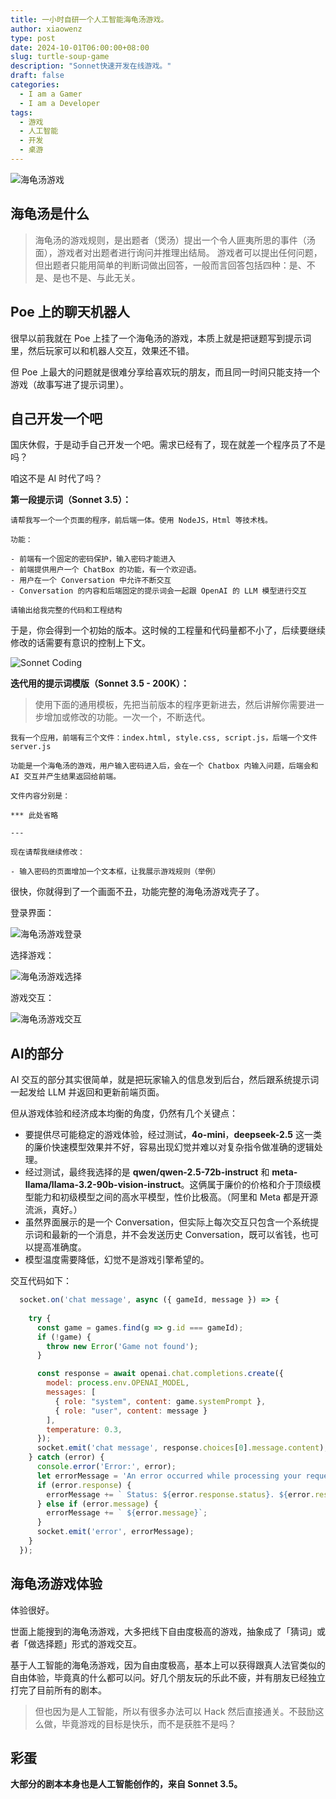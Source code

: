 ```yaml
---
title: 一小时自研一个人工智能海龟汤游戏。
author: xiaowenz
type: post
date: 2024-10-01T06:00:00+08:00
slug: turtle-soup-game
description: "Sonnet快速开发在线游戏。"
draft: false
categories:
  - I am a Gamer
  - I am a Developer
tags:
  - 游戏
  - 人工智能
  - 开发
  - 桌游
---
```


![海龟汤游戏](https://cdn.sa.net/2024/10/01/FkXLJxOqcbjfGRP.png)

## 海龟汤是什么

> 海龟汤的游戏规则，是出题者（煲汤）提出一个令人匪夷所思的事件（汤面），游戏者对出题者进行询问并推理出结局。 游戏者可以提出任何问题，但出题者只能用简单的判断词做出回答，一般而言回答包括四种：是、不是、是也不是、与此无关。

## Poe 上的聊天机器人

很早以前我就在 Poe 上挂了一个海龟汤的游戏，本质上就是把谜题写到提示词里，然后玩家可以和机器人交互，效果还不错。

但 Poe 上最大的问题就是很难分享给喜欢玩的朋友，而且同一时间只能支持一个游戏（故事写进了提示词里）。

## 自己开发一个吧

国庆休假，于是动手自己开发一个吧。需求已经有了，现在就差一个程序员了不是吗？

咱这不是 AI 时代了吗？

**第一段提示词（Sonnet 3.5）：**

```
请帮我写一个一个页面的程序，前后端一体。使用 NodeJS，Html 等技术栈。

功能：

- 前端有一个固定的密码保护，输入密码才能进入
- 前端提供用户一个 ChatBox 的功能，有一个欢迎语。
- 用户在一个 Conversation 中允许不断交互
- Conversation 的内容和后端固定的提示词会一起跟 OpenAI 的 LLM 模型进行交互

请输出给我完整的代码和工程结构
```

于是，你会得到一个初始的版本。这时候的工程量和代码量都不小了，后续要继续修改的话需要有意识的控制上下文。

![Sonnet Coding](https://cdn.sa.net/2024/10/01/mXNCZdjtpBfKn3F.png)

**迭代用的提示词模版（Sonnet 3.5 - 200K）：**

> 使用下面的通用模板，先把当前版本的程序更新进去，然后讲解你需要进一步增加或修改的功能。一次一个，不断迭代。

```
我有一个应用，前端有三个文件：index.html, style.css, script.js，后端一个文件 server.js

功能是一个海龟汤的游戏，用户输入密码进入后，会在一个 Chatbox 内输入问题，后端会和 AI 交互并产生结果返回给前端。

文件内容分别是：

*** 此处省略

---

现在请帮我继续修改：

- 输入密码的页面增加一个文本框，让我展示游戏规则（举例）

```

很快，你就得到了一个画面不丑，功能完整的海龟汤游戏壳子了。

登录界面：

![海龟汤游戏登录](https://cdn.sa.net/2024/10/01/Pje568odAOcQvk3.png)

选择游戏：

![海龟汤游戏选择](https://cdn.sa.net/2024/10/01/bZAjzRDJFwBC1ry.png)

游戏交互：

![海龟汤游戏交互](https://cdn.sa.net/2024/10/01/rUP1swd23AKtjID.png)

## AI的部分

AI 交互的部分其实很简单，就是把玩家输入的信息发到后台，然后跟系统提示词一起发给 LLM 并返回和更新前端页面。

但从游戏体验和经济成本均衡的角度，仍然有几个关键点：

- 要提供尽可能稳定的游戏体验，经过测试，**4o-mini**，**deepseek-2.5** 这一类的廉价快速模型效果并不好，容易出现幻觉并难以对复杂指令做准确的逻辑处理。
- 经过测试，最终我选择的是 **qwen/qwen-2.5-72b-instruct** 和 **meta-llama/llama-3.2-90b-vision-instruct**。这俩属于廉价的价格和介于顶级模型能力和初级模型之间的高水平模型，性价比极高。（阿里和 Meta 都是开源流派，真好。）
- 虽然界面展示的是一个 Conversation，但实际上每次交互只包含一个系统提示词和最新的一个消息，并不会发送历史 Conversation，既可以省钱，也可以提高准确度。
- 模型温度需要降低，幻觉不是游戏引擎希望的。

交互代码如下：

```javascript
  socket.on('chat message', async ({ gameId, message }) => {
    
    try {
      const game = games.find(g => g.id === gameId);
      if (!game) {
        throw new Error('Game not found');
      }

      const response = await openai.chat.completions.create({
        model: process.env.OPENAI_MODEL,
        messages: [
          { role: "system", content: game.systemPrompt },
          { role: "user", content: message }
        ],
        temperature: 0.3,
      });
      socket.emit('chat message', response.choices[0].message.content);
    } catch (error) {
      console.error('Error:', error);
      let errorMessage = 'An error occurred while processing your request.';
      if (error.response) {
        errorMessage += ` Status: ${error.response.status}. ${error.response.data.error.message}`;
      } else if (error.message) {
        errorMessage += ` ${error.message}`;
      }
      socket.emit('error', errorMessage);
    }
  });
```

## 海龟汤游戏体验

体验很好。

世面上能搜到的海龟汤游戏，大多把线下自由度极高的游戏，抽象成了「猜词」或者「做选择题」形式的游戏交互。

基于人工智能的海龟汤游戏，因为自由度极高，基本上可以获得跟真人法官类似的自由体验，毕竟真的什么都可以问。好几个朋友玩的乐此不疲，并有朋友已经独立打完了目前所有的剧本。

> 但也因为是人工智能，所以有很多办法可以 Hack 然后直接通关。不鼓励这么做，毕竟游戏的目标是快乐，而不是获胜不是吗？

## 彩蛋

**大部分的剧本本身也是人工智能创作的，来自 Sonnet 3.5。**